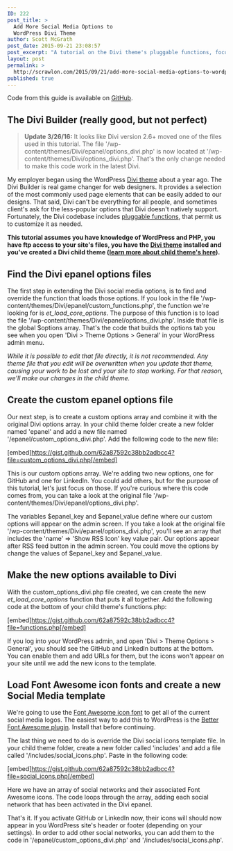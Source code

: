 ```yaml
---
ID: 222
post_title: >
  Add More Social Media Options to
  WordPress Divi Theme
author: Scott McGrath
post_date: 2015-09-21 23:08:57
post_excerpt: "A tutorial on the Divi theme's pluggable functions, focused on extending the header/foooter social media options."
layout: post
permalink: >
  http://scrawlon.com/2015/09/21/add-more-social-media-options-to-wordpress-divi-theme/
published: true
---
```

Code from this guide is available on [GitHub][1].

## The Divi Builder (really good, but not perfect)

> **Update 3/26/16:** It looks like Divi version 2.6+ moved one of the files used in this tutorial. The file '/wp-content/themes/Divi/epanel/options_divi.php' is now located at '/wp-content/themes/Divi/options_divi.php'. That's the only change needed to make this code work in the latest Divi.

My employer began using the WordPress [Divi theme][2] about a year ago. The Divi Builder is real game changer for web designers. It provides a selection of the most commonly used page elements that can be easily added to our designs. That said, Divi can't be everything for all people, and sometimes client's ask for the less-popular options that Divi doesn't natively support. Fortunately, the Divi codebase includes [pluggable functions][3], that permit us to customize it as needed.

**This tutorial assumes you have knowledge of WordPress and PHP, you have ftp access to your site's files, you have the [Divi theme][2] installed and you've created a Divi child theme ([learn more about child theme's here][4]).**

## Find the Divi epanel options files

The first step in extending the Divi social media options, is to find and override the function that loads those options. If you look in the file '/wp-content/themes/Divi/epanel/custom_functions.php', the function we're looking for is *et_load_core_options*. The purpose of this function is to load the file '/wp-content/themes/Divi/epanel/options_divi.php'. Inside that file is the global $options array. That's the code that builds the options tab you see when you open 'Divi > Theme Options > General' in your WordPress admin menu.

*While it is possible to edit that file directly, it is not recommended. Any theme file that you edit will be overwritten when you update that theme, causing your work to be lost and your site to stop working. For that reason, we'll make our changes in the child theme.*

## Create the custom epanel options file

Our next step, is to create a custom options array and combine it with the original Divi options array. In your child theme folder create a new folder named 'epanel' and add a new file named '/epanel/custom_options_divi.php'. Add the following code to the new file:

[embed]https://gist.github.com/62a87592c38bb2adbcc4?file=custom_options_divi.php[/embed]

This is our custom options array. We're adding two new options, one for GitHub and one for LinkedIn. You could add others, but for the purpose of this tutorial, let's just focus on those. If you're curious where this code comes from, you can take a look at the original file '/wp-content/themes/Divi/epanel/options_divi.php'.

The variables $epanel_key and $epanel_value define where our custom options will appear on the admin screen. If you take a look at the original file '/wp-content/themes/Divi/epanel/options_divi.php', you'll see an array that includes the 'name' => 'Show RSS Icon' key value pair. Our options appear after RSS feed button in the admin screen. You could move the options by change the values of $epanel_key and $epanel_value.

## Make the new options available to Divi

With the custom_options_divi.php file created, we can create the new *et_load_core_options* function that puts it all together. Add the following code at the bottom of your child theme's functions.php:

[embed]https://gist.github.com/62a87592c38bb2adbcc4?file=functions.php[/embed]

If you log into your WordPress admin, and open 'Divi > Theme Options > General', you should see the GitHub and LinkedIn buttons at the bottom. You can enable them and add URLs for them, but the icons won't appear on your site until we add the new icons to the template.

## Load Font Awesome icon fonts and create a new Social Media template

We're going to use the [Font Awesome icon font][5] to get all of the current social media logos. The easiest way to add this to WordPress is the [Better Font Awesome plugin][6]. Install that before continuing.

The last thing we need to do is override the Divi social icons template file. In your child theme folder, create a new folder called 'includes' and add a file called '/includes/social_icons.php'. Paste in the following code:

[embed]https://gist.github.com/62a87592c38bb2adbcc4?file=social_icons.php[/embed]

Here we have an array of social networks and their associated Font Awesome icons. The code loops through the array, adding each social network that has been activated in the Divi epanel.

That's it. If you activate GitHub or LinkedIn now, their icons will should now appear in you WordPress site's header or footer (depending on your settings). In order to add other social networks, you can add them to the code in '/epanel/custom_options_divi.php' and '/includes/social_icons.php'.

 [1]: https://gist.github.com/scrawlon/62a87592c38bb2adbcc4
 [2]: http://www.elegantthemes.com/gallery/divi/
 [3]: https://codex.wordpress.org/Pluggable_Functions
 [4]: http://www.eleganttweaks.com/learn/creating-a-child-theme/
 [5]: https://fortawesome.github.io/Font-Awesome/
 [6]: https://wordpress.org/plugins/better-font-awesome/